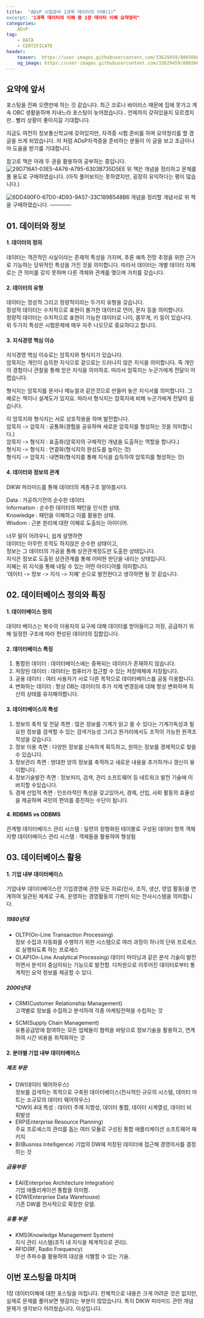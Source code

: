 ```yaml
---
title:  "ADsP 시험준비 1과목 데이터의 이해(1)”
excerpt: "1과목 데이터의 이해 중 1장 데이터 이해 요약정리"
categories:
    ADsP
tag:
    - DATA
    - CERTIFICATE
header:
    teaser:  https://user-images.githubusercontent.com/33629459/80656661-ab42fc00-8abc-11ea-8a32-240e15405b4d.jpeg
    og_image: https://user-images.githubusercontent.com/33629459/80656661-ab42fc00-8abc-11ea-8a32-240e15405b4d.jpeg
---  
```

## 요약에 앞서
포스팅을 진짜 오랜만에 하는 것 같습니다. 최근 코로나 바이러스 때문에 집에 못가고 계속 OBC 생활을하며 지내느라 포스팅이 늦어졌습니다.. 언제까지 갖혀있을지 모르겠지만.. 빨리 상황이 좋아지길 기대합니다.  

지금도 여전히 정보통신학교에 갖혀있지만, 자격증 시험 준비를 하며 요약정리를 할 겸 글을 쓰게 되었습니다. 저 처럼 ADsP자격증을 준비하는 분들이 이 글을 보고 조금이나마 도움을 받기를 기대합니다.

참고로 책은 아래 두 권을 활용하여 공부하는 중입니다.  
![29D716A1-03E5-4A76-A795-6303B735D5EE](https://user-images.githubusercontent.com/33629459/80657775-800ddc00-8abf-11ea-8733-603d94e5423f.jpeg)
위 책은 개념을 정리하고 문제를 풀 용도로 구매하였습니다. (아직 풀어보지는 못하였지만, 굉장히 유익하다는 평이 많습니다.)

![6DD490F0-67D0-4D93-9A57-33C189B548B6](https://user-images.githubusercontent.com/33629459/80657778-81d79f80-8abf-11ea-9e2b-d1c024da78f7.jpeg)
개념을 정리할 개념서로 위 책을 구매하였습니다.
————

## 01. 데이터와 정보

#### 1. 데이터의 정의
데이터는 객관적인 사실이라는 존재적 특성을 가지며, 추론 예측 전망 추정을 위한 근거로 기능하는 당위적인 특성을 가진 것을 의미합니다. 따라서 데이터는 개별 데이터 자체로는 큰 의미를 갖지 못하며 다른 객체와 관계를 맺으며 가치를 갖습니다.  

#### 2. 데이터의 유형
데이터는 정성적 그리고 정량적이라는 두가지 유형을 갖습니다.   
정성적 데이터는 수치적으로 표현이 불가한 데이터로 언어, 문자 등을 의미합니다.  
정량적 데이터는 수치적으로 표현이 가능한 데이터로 나이, 몸무게, 키 등이 있습니다.
위 두가지 특성은 시험문제에 매우 자주 나오므로 중요하다고 합니다.

#### 3. 지식경영 핵심 이슈
지식경영 핵심 이슈로는 암묵지와 형식지가 있습니다.  
암묵지는 개인이 습득한 지식으로 겉으로는 드러나지 않은 지식을 의미합니다. 즉 개인이 경험이나 관찰을 통해 얻은 지식을 의미하죠. 따라서 암묵지는 누군가에게 전달이 어렵습니다.
  
형식지는 암묵지를 문서나 메뉴얼과 같은것으로 만들어 놓은 지식서를 의미합니다. 그 예로는 책이나 설계도가 있지요. 따라서 형식지는 암묵지에 비해 누군가에게 전달이 쉽습니다.

이 암묵지와 형식지는 서로 상호작용을 하며 발전합니다.   
암묵지 -> 암묵지 : 공통화(경험을 공유하며 새로운 암묵지를 형성하는 것을 의미합니다.)    
암묵지 -> 형식지 : 표출화(암묵지의 구체적인 개념을 도출하는 역할을 합니다.)  
형식지 -> 형식지 : 연결화(형식지의 완성도를 높이는 것)  
형식지 -> 암묵지 : 내면화(형식지를 통해 지식을 습득하여 암묵지를 형성하는 것)  

#### 4. 데이터와 정보의 관계   
DIKW 피라미드를 통해 데이터의 계층구조 알아봅시다.

Data : 가공하기전의 순수한 데이터.    
Information : 순수한 데이터의 패턴을 인식한 상태.      
Knowledge : 패턴을 이해하고 이를 활용한 상태.      
Wisdom : 근본 원리에 대한 이해로 도출되는 아이디어.     

너무 말이 어려우니, 쉽게 설명하면   
데이터는 아무런 조작도 하지않은 순수한 상태이고,   
정보는 그 데이터의 가공을 통해 상관관계정도만 도출한 상태입니다.   
지식은 정보로 도출된 상관관계를 통해 어떠한 판단을 내리는 상태입니다.  
지혜는 위 지식을 통해 내릴 수 있는 어떤 아이디어를 의미합니다.   
‘데이터 -> 정보 -> 지식 -> 지혜’ 순으로 발전한다고 생각하면 될 것 같습니다.

## 02. 데이터베이스 정의와 특징

#### 1. 데이터베이스 정의
데이터 베이스는 복수의 이용자의 요구에 대해 데이터를 받아들이고 저장, 공급하기 위해 일정한 구조에 따라 편성된 데이터의 집합입니다.  

#### 2. 데이터베이스 특징
1. 통합된 데이터 : 데이터베이스에는 중복되는 데이터가 존재하지 않습니다.   
2. 저장된 데이터 : 데이터는 컴퓨터가 접근할 수 있는 저장매체에 저장됩니다.   
3. 공용 데이터 : 여러 사용자가 서로 다른 목적으로 데이터베이스를 공동 이용합니다.   
4. 변화하는 데이터 : 항상 DB는 데이터의 추가 삭제 변경등에 대해 항상 변화하며 최신의 상태를 유지해야합니다.  

#### 3. 데이터베이스의 특성
1. 정보의 축적 및 전달 측면 : 많은 정보를 기계가 읽고 쓸 수 있다는 기계가독성과 필요한 정보를 검색할 수 있는 검색가능성 그리고 원거리에서도 조작이 가능한 원격조작성을 갖습니다.   
2. 정보 이용 측면 : 다양한 정보를 신속하게 획득하고, 원하는 정보를 경제적으로 찾을 수 있습니다.      
3. 정보관리 측면 : 방대한 양의 정보를 축적하고 새로운 내용을 추가하거나 갱신이 용이합니다.   
4. 정보기술발전 측면 : 정보처리, 검색, 관리 소프트웨어 등 네트워크 발전 기술에 이바지할 수있습니다.   
5. 경제 산업적 측면 : 인프라적인 특성을 갖고있어서, 경제, 산업, 사회 활동의 효율성을 제공하며 국민의 편의를 증진하는 수단이 됩니다.

#### 4. RDBMS vs ODBMS
관계형 데이터베이스 관리 시스템 : 일련의 정형화된 테이블로 구성된 데이터 항목
객체 지향 데이터베이스 관리 시스템 : 객체들을 활용하여 형성됨

## 03. 데이터베이스 활용
#### 1. 기업 내부 데이터베이스   
기업내부 데이터베이스란 기업경영에 관한 모든 자료(인사, 조직, 생산, 영업 활동)를 연계하여 일관된 체계로 구축, 운영하는 경영활동의 기반이 되는 전사시스템을 의미합니다.  

##### 1980년대   
- OLTP(On-Line Transaction Processing)   
정보 수집과 자동화를 수행하기 위한 시스템으로 여러 과정이 하나의 단위 프로세스로 실행되도록 하는 프로세스
- OLAP(On-Line Analytical Processing)
데이터 마이닝과 같은 분석 기술이 발전하면서 분석이 중심이되는 기능으로 발전함. 다차원으로 이루어진 데이터로부터 통계적인 요약 정보를 제공할 수 있다.

##### 2000년대   
- CRM(Customer Relationship Management)    
고객별로 정보를 수집하고 분석하여 각종 마케팅전략을 수립하는 것   

- SCM(Supply Chain Management)   
 유통공급망에 참여하는 모든 업체들이 협력을 바탕으로 정보기술을 활용하고, 연계하여 시간 비용을 최적화하는 것

#### 2. 분야별 기업 내부 데이터베이스        
##### 제조 부문     
- DW(데이터 웨어하우스)   
정보를 검색하는 목적으로 구축된 데이터베이스(전사적인 규모의 시스템, 데이터 마트는 소규모의 데이터 웨어하우스)     
*DW의 4대 특성 : 데이터 주제 지향성, 데이터 통합, 데이터 시계열성, 데이터 비 휘발성
- ERP(Enterprise Resource Planning)    
주요 프로세스의 관리를 돕는 여러 모듈로 구성된 통합 애플리케이션 소프트웨어 패키지     
- BI(Busniss Intelligence)
기업의 DW에 저장된 데이터에 접근해 경영의사를 결정하는 것    

##### 금융부문  
- EAI(Enterprise Architecture Integration)     
기업 애플리케이션 통합을 의미함.     
- EDW(Enterprise Data Warehouse)      
기존 DW를 전사적으로 확장한 모델.     

##### 유통 부문 
- KMS(Knowledge Management System)      
지식 관리 시스템(조직 내 지식을 체계적으로 관리).   
- RFID(RF, Radio Frequency)    
무선 주파수를 활용하여 대상을 식별할 수 있는 기술.    


## 이번 포스팅을 마치며
1장 데이터이해에 대한 포스팅을 마칩니다. 전체적으로 내용은 크게 어려운 것은 없지만, 실제로 문제를 풀어보면 헷갈리는 부분이 많았습니다. 특히 DIKW 피라미드 관련 개념문제가 생각보다 어려웠습니다. 이상입니다.
